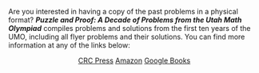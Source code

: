 Are you interested in having a copy of the past problems in a physical format?
***Puzzle and Proof: A Decade of Problems from the Utah Math Olympiad***
compiles problems and solutions from the first ten years of the UMO, including all flyer problems and their solutions. You can find more information at any of the links below:

<center><span>
<a class="registerlink" href="https://www.routledge.com/Puzzle-and-Proof-A-Decade-of-Problems-from-the-Utah-Math-Olympiad/Dittmer-Golze-Molnar-Stanford/p/book/9781032755526">CRC Press</a>
<a class="registerlink" href="https://www.amazon.com/Puzzle-Proof-Peters-Recreational-Mathematics/dp/1032755520/">Amazon</a>
<a class="registerlink" href="https://books.google.com/books?hl=en&lr=&id=v6cLEQAAQBAJ">Google Books</a>
</span></center>

<!--
- [CRC press](https://www.routledge.com/Puzzle-and-Proof-A-Decade-of-Problems-from-the-Utah-Math-Olympiad/Dittmer-Golze-Molnar-Stanford/p/book/9781032755526)

- [Amazon](https://www.amazon.com/Puzzle-Proof-Peters-Recreational-Mathematics/dp/1032755520/)

- [Google Books](https://books.google.com/books?hl=en&lr=&id=v6cLEQAAQBAJ)
-->
